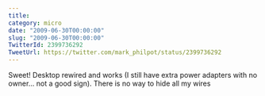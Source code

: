 ```yaml
---
title: 
category: micro
date: "2009-06-30T00:00:00"
slug: "2009-06-30T00:00:00"
TwitterId: 2399736292
TweetUrl: https://twitter.com/mark_philpot/status/2399736292
---
```


Sweet! Desktop rewired and works (I still have extra power adapters with no
owner... not a good sign). There is no way to hide all my wires
